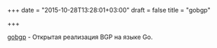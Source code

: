 +++
date = "2015-10-28T13:28:01+03:00"
draft = false
title = "gobgp"

+++

<p><a href="https://github.com/osrg/gobgp">gobgp</a>&nbsp;- Открытая реализация&nbsp;BGP на языке Go.</p>

